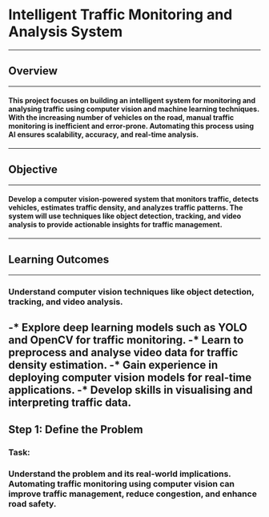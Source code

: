 ﻿# Intelligent Traffic Monitoring and Analysis System
 -------------
## Overview
--------------
#### This project focuses on building an intelligent system for monitoring and analysing traffic using computer vision and machine learning techniques. With the increasing number of vehicles on the road, manual traffic monitoring is inefficient and error-prone. Automating this process using AI ensures scalability, accuracy, and real-time analysis.
-------------
## Objective
-------------
#### Develop a computer vision-powered system that monitors traffic, detects vehicles, estimates traffic density, and analyzes traffic patterns. The system will use techniques like object detection, tracking, and video analysis to provide actionable insights for traffic management.
--------------
## Learning Outcomes
---------------
### Understand computer vision techniques like object detection, tracking, and video analysis.
-* Explore deep learning models such as YOLO and OpenCV for traffic monitoring.
-* Learn to preprocess and analyse video data for traffic density estimation.
-* Gain experience in deploying computer vision models for real-time applications.
-* Develop skills in visualising and interpreting traffic data.
--------------
## Step 1: Define the Problem
### Task:
### Understand the problem and its real-world implications. Automating traffic monitoring using computer vision can improve traffic management, reduce congestion, and enhance road safety.
